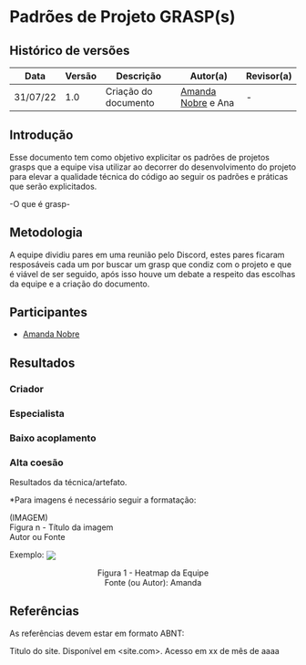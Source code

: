# Padrões de Projeto GRASP(s)

## Histórico de versões
| Data     | Versão | Descrição            | Autor(a)                                           | Revisor(a) |
| -------- | ------ | -------------------- | -------------------------------------------------- | ---------- |
| 31/07/22 | 1.0    | Criação do documento | [Amanda Nobre](https://github.com/AmandaNbr) e Ana | -          |

## Introdução

Esse documento tem como objetivo explicitar os padrões de projetos grasps que a equipe visa utilizar ao decorrer do desenvolvimento do projeto para elevar a qualidade técnica do código 
ao seguir os padrões e práticas que serão explicitados.

-O que é grasp-

## Metodologia

A equipe dividiu pares em uma reunião pelo Discord, estes pares ficaram resposáveis cada um por buscar um grasp que condiz com o projeto e que é viável de ser seguido, após isso houve um debate a respeito das escolhas da equipe e a criação do documento.


## Participantes

- [Amanda Nobre](https://github.com/AmandaNbr)

## Resultados

<!-- Criador; Especialista na Informação; Alta Coesão; Baixo Acoplamento; Controlador; Polimorfismo; Indireção; Fabricação ou Invenção Pura e Variações Protegidas.-->

### Criador

### Especialista

### Baixo acoplamento

### Alta coesão
Resultados da técnica/artefato.

*Para imagens é necessário seguir a formatação:

(IMAGEM) <br>
Figura n - Título da imagem <br>
Autor ou Fonte

Exemplo:
<img src="img/heatmap.jpeg" align = "center" />
<p align = "center"> 
Figura 1 - Heatmap da Equipe <br>
Fonte (ou Autor): Amanda 
</p>

## Referências

As referências devem estar em formato ABNT:

Titulo do site. Disponível em <site.com>. Acesso em xx de mês de aaaa